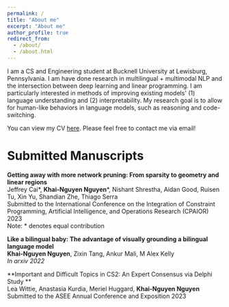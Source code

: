 ```yaml
---
permalink: /
title: "About me"
excerpt: "About me"
author_profile: true
redirect_from: 
  - /about/
  - /about.html
---
```


I am a CS and Engineering student at Bucknell University at Lewisburg, Pennsylvania. I am have done research in multilingual + multimodal NLP and the intersection between deep learning and linear programming. I am particularly interested in methods of improving existing models' (1) language understanding and (2) interpretability. My research goal is to allow for human-like behaviors in language models, such as reasoning and code-switching.

You can view my CV [here](https://drive.google.com/file/d/15IccTUqdHDuZDciQJfTjzLzsB86SarrH/view?usp=sharing). Please feel free to contact me via email!

<!-- About me
===
I am originally from Ho Chi Minh City, Vietnam. Here in the States, I go by Nguyen Nguyen, but in Vietnamese, my name is Khải Nguyên [kʰaːj ŋwiəŋ]. As Vietnamese is a tonal and isolating language, many people in the States have found it difficult to pronounce my name. As such, I have enjoyed hearing many variations of my name, such as win, wind, or en-win. Nevertheless, my favorites have been win-win, which is the main motivation for my English name, and Winnie-the-Pooh. Since language changes with time, I believe there is no absolute "correct" way to pronounce any word, so please feel free to call me whatever you want - as long as it makes sense. -->

Submitted Manuscripts
===

**Getting away with more network pruning: From sparsity to geometry and linear regions** <br>
Jeffrey Cai*, **Khai-Nguyen Nguyen***, Nishant Shrestha, Aidan Good, Ruisen Tu, Xin Yu, Shandian Zhe, Thiago Serra <br>
Submitted to the International Conference on the Integration of Constraint Programming, Artificial Intelligence,
and Operations Research (CPAIOR) 2023 <br>
Note: * denotes equal contribution

**Like a bilingual baby: The advantage of visually grounding a bilingual language model** <br>
**Khai-Nguyen Nguyen**, Zixin Tang, Ankur Mali, M Alex Kelly<br>
_In arxiv 2022_

**Important and Difficult Topics in CS2: An Expert Consensus via Delphi Study
** <br>
Lea Wittie, Anastasia Kurdia, Meriel Huggard, **Khai-Nguyen Nguyen** <br>
Submitted to the ASEE Annual Conference and Exposition 2023





